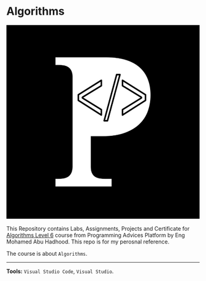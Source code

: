 # Algorithms

![Programming Advices Logo](/Programming%20Advices.jpg)

This Repository contains Labs, Assignments, Projects and Certificate for [Algorithms Level 6](https://programmingadvices.com/courses) course from Programming Advices Platform by Eng Mohamed Abu Hadhood. This repo is for my perosnal reference.

The course is about `Algorithms`.

---

**Tools:** `Visual Studio Code`, `Visual Studio`.